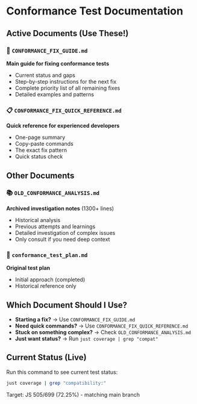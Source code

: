 # Conformance Test Documentation

## Active Documents (Use These!)

### 📘 `CONFORMANCE_FIX_GUIDE.md` 
**Main guide for fixing conformance tests**
- Current status and gaps
- Step-by-step instructions for the next fix
- Complete priority list of all remaining fixes
- Detailed examples and patterns

### 📋 `CONFORMANCE_FIX_QUICK_REFERENCE.md`
**Quick reference for experienced developers**
- One-page summary
- Copy-paste commands
- The exact fix pattern
- Quick status check

## Other Documents

### 📚 `OLD_CONFORMANCE_ANALYSIS.md`
**Archived investigation notes** (1300+ lines)
- Historical analysis
- Previous attempts and learnings  
- Detailed investigation of complex issues
- Only consult if you need deep context

### 📝 `conformance_test_plan.md`
**Original test plan**
- Initial approach (completed)
- Historical reference only

## Which Document Should I Use?

- **Starting a fix?** → Use `CONFORMANCE_FIX_GUIDE.md`
- **Need quick commands?** → Use `CONFORMANCE_FIX_QUICK_REFERENCE.md`  
- **Stuck on something complex?** → Check `OLD_CONFORMANCE_ANALYSIS.md`
- **Just want status?** → Run `just coverage | grep "compat"`

## Current Status (Live)

Run this command to see current test status:
```bash
just coverage | grep "compatibility:"
```

Target: JS 505/699 (72.25%) - matching main branch